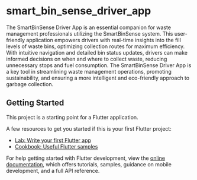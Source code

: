 # smart_bin_sense_driver_app

The SmartBinSense Driver App is an essential companion for waste management professionals utilizing the SmartBinSense system. This user-friendly application empowers drivers with real-time insights into the fill levels of waste bins, optimizing collection routes for maximum efficiency. With intuitive navigation and detailed bin status updates, drivers can make informed decisions on when and where to collect waste, reducing unnecessary stops and fuel consumption. The SmartBinSense Driver App is a key tool in streamlining waste management operations, promoting sustainability, and ensuring a more intelligent and eco-friendly approach to garbage collection.

## Getting Started

This project is a starting point for a Flutter application.

A few resources to get you started if this is your first Flutter project:

- [Lab: Write your first Flutter app](https://docs.flutter.dev/get-started/codelab)
- [Cookbook: Useful Flutter samples](https://docs.flutter.dev/cookbook)

For help getting started with Flutter development, view the
[online documentation](https://docs.flutter.dev/), which offers tutorials,
samples, guidance on mobile development, and a full API reference.
